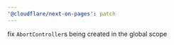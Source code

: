 ```yaml
---
'@cloudflare/next-on-pages': patch
---
```


fix `AbortController`s being created in the global scope
